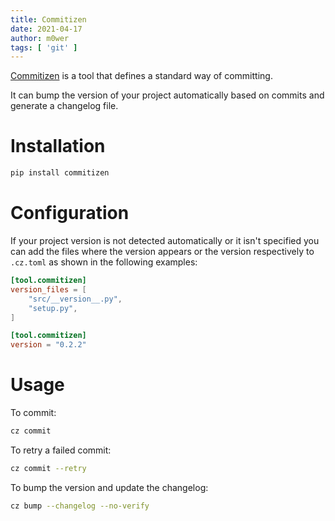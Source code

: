 ```yaml
---
title: Commitizen
date: 2021-04-17
author: m0wer
tags: [ 'git' ]
---
```


[Commitizen](https://commitizen-tools.github.io/commitizen/) is a tool that
defines a standard way of committing.

It can bump the version of your project automatically based on commits and
generate a changelog file.

# Installation

```bash
pip install commitizen
```

# Configuration

If your project version is not detected automatically or it isn't specified you
can add the files where the version appears or the version respectively to
`.cz.toml` as shown in the following examples:

```toml
[tool.commitizen]
version_files = [
    "src/__version__.py",
    "setup.py",
]
```

```toml
[tool.commitizen]
version = "0.2.2"
```

# Usage

To commit:

```bash
cz commit
```

To retry a failed commit:

```bash
cz commit --retry
```

To bump the version and update the changelog:

```bash
cz bump --changelog --no-verify
```
